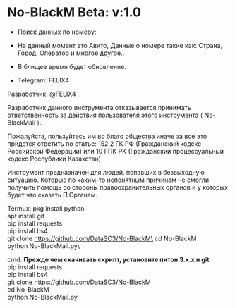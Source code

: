# No-BlackM Beta: v:1.0

- Поиск данных по номеру:
- На данный момент это Авито, Данные о номере такие как: Страна, Город, Оператор
и многое другое..

- В блищее время будет обновление.
- Telegram: FELIX4

Разработчик: @FELIX4

Разработчик данного инструмента отказывается принимать 
ответственность за действия 
пользователя этого инструмента ( No-BlackMail ).

Пожалуйста, пользуйтесь им во благо общества 
иначе за все это придется ответить по статье: 152.2 ГК РФ (Гражданский кодекс Российской Федерации) или 10 ГПК РК (Гражданский процессуальный кодекс Республики Казахстан)

Инструмент предназначен для людей, попавших в безвыходную ситуацию. Которые по каким-то непонятным причинам не смогли получить
помощь со стороны правоохранительных органов и у которых будет что сказать П.Органам.       

Termux:
pkg install python\
apt install git\
pip install requests\
pip install bs4\
git clone https://github.com/DataSC3/No-BlackM\
cd No-BlackM\
python No-BlackMail.py\

cmd:
**Прежде чем скачивать скрипт, установите питон 3.х.х и git**\
pip install requests\
pip install bs4\
git clone https://github.com/DataSC3/No-BlackM \
cd No-BlackM\
python No-BlackMail.py
